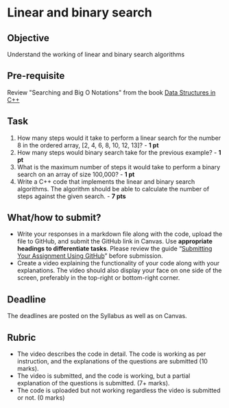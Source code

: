 # Linear and binary search

## Objective
Understand the working of linear and binary search algorithms

## Pre-requisite
Review "Searching and Big O Notations" from the book [Data Structures in C++](https://d-khan.github.io/ds)

## Task
1. How many steps would it take to perform a linear search for the number 8 in the ordered array, [2, 4, 6, 8, 10, 12, 13]? - **1 pt**
2. How many steps would binary search take for the previous example? - **1 pt**
3. What is the maximum number of steps it would take to perform a binary search on an array of size 100,000? - **1 pt**
4. Write a C++ code that implements the linear and binary search algorithms. The algorithm should be able to calculate the number of steps against the given search. - **7 pts**

## What/how to submit?  
- Write your responses in a markdown file along with the code, upload the file to GitHub, and submit the GitHub link in Canvas. Use **appropriate headings to differentiate tasks**. Please review the guide “[Submitting Your Assignment Using GitHub](https://sdccd-edu.zoom.us/rec/play/SVjSkOJp16n_7ii-oRt1-9auud9NZ0NrhuXrnJYf-bcQP5ipZbGONd6Jxt7h1jns5OJKIq9lgjAuBw.Tc2b6f-qrSDM8aye?eagerLoadZvaPages=sidemenu.billing.plan_management&accessLevel=meeting&canPlayFromShare=true&from=share_recording_detail&startTime=1725121532000&componentName=rec-play&originRequestUrl=https%3A%2F%2Fsdccd-edu.zoom.us%2Frec%2Fshare%2FSVvlngcEn-7CaNI8FvwEVJ5ulLp4sxpqN9hnCYvXeHHcls2e0TBlU47uATNklUf-.yX4fsJjsU2nuLGeX%3FstartTime%3D1725121532000)” before submission.
- Create a video explaining the functionality of your code along with your explanations. The video should also display your face on one side of the screen, preferably in the top-right or bottom-right corner. 

## Deadline
The deadlines are posted on the Syllabus as well as on Canvas.

## Rubric
- The video describes the code in detail. The code is working as per instruction, and the explanations of the questions are submitted (10 marks).  
- The video is submitted, and the code is working, but a partial explanation of the questions is submitted. (7+ marks).  
- The code is uploaded but not working regardless the video is submitted or not. (0 marks)